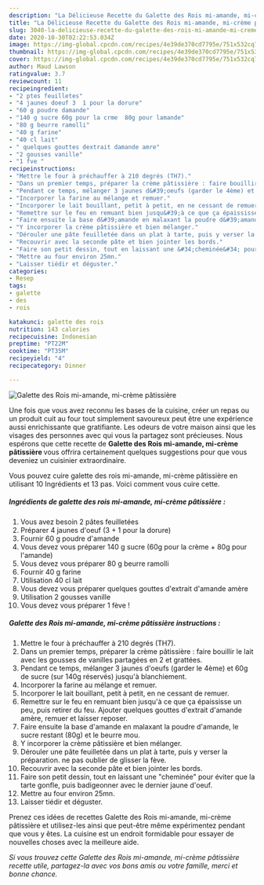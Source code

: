 ```yaml
---
description: "La Délicieuse Recette du Galette des Rois mi-amande, mi-crème pâtissière"
title: "La Délicieuse Recette du Galette des Rois mi-amande, mi-crème pâtissière"
slug: 3040-la-delicieuse-recette-du-galette-des-rois-mi-amande-mi-creme-patissiere
date: 2020-10-30T02:22:53.034Z
image: https://img-global.cpcdn.com/recipes/4e39de370cd7795e/751x532cq70/galette-des-rois-mi-amande-mi-creme-patissiere-photo-principale-de-la-recette.jpg
thumbnail: https://img-global.cpcdn.com/recipes/4e39de370cd7795e/751x532cq70/galette-des-rois-mi-amande-mi-creme-patissiere-photo-principale-de-la-recette.jpg
cover: https://img-global.cpcdn.com/recipes/4e39de370cd7795e/751x532cq70/galette-des-rois-mi-amande-mi-creme-patissiere-photo-principale-de-la-recette.jpg
author: Maud Lawson
ratingvalue: 3.7
reviewcount: 11
recipeingredient:
- "2 ptes feuilletes"
- "4 jaunes doeuf 3  1 pour la dorure"
- "60 g poudre damande"
- "140 g sucre 60g pour la crme  80g pour lamande"
- "80 g beurre ramolli"
- "40 g farine"
- "40 cl lait"
- " quelques gouttes dextrait damande amre"
- "2 gousses vanille"
- "1 fve "
recipeinstructions:
- "Mettre le four à préchauffer à 210 degrés (TH7)."
- "Dans un premier temps, préparer la crème pâtissière : faire bouillir le lait avec les gousses de vanilles partagées en 2 et grattées."
- "Pendant ce temps, mélanger 3 jaunes d&#39;oeufs (garder le 4ème) et 60g de sucre (sur 140g réservés) jusqu&#39;à blanchiement."
- "Incorporer la farine au mélange et remuer."
- "Incorporer le lait bouillant, petit à petit, en ne cessant de remuer."
- "Remettre sur le feu en remuant bien jusqu&#39;à ce que ça épaississe un peu, puis retirer du feu. Ajouter quelques gouttes d&#39;extrait d&#39;amande amère, remuer et laisser reposer."
- "Faire ensuite la base d&#39;amande en malaxant la poudre d&#39;amande, le sucre restant (80g) et le beurre mou."
- "Y incorporer la crème pâtissière et bien mélanger."
- "Dérouler une pâte feuilletée dans un plat à tarte, puis y verser la préparation. ne pas oublier de glisser la fève."
- "Recouvrir avec la seconde pâte et bien jointer les bords."
- "Faire son petit dessin, tout en laissant une &#34;cheminée&#34; pour éviter que la tarte gonfle, puis badigeonner avec le dernier jaune d&#39;oeuf."
- "Mettre au four environ 25mn."
- "Laisser tiédir et déguster."
categories:
- Resep
tags:
- galette
- des
- rois

katakunci: galette des rois 
nutrition: 143 calories
recipecuisine: Indonesian
preptime: "PT22M"
cooktime: "PT35M"
recipeyield: "4"
recipecategory: Dinner

---
```



![Galette des Rois mi-amande, mi-crème pâtissière](https://img-global.cpcdn.com/recipes/4e39de370cd7795e/751x532cq70/galette-des-rois-mi-amande-mi-creme-patissiere-photo-principale-de-la-recette.jpg)

Une fois que vous avez reconnu les bases de la cuisine, créer un repas ou un produit cuit au four tout simplement savoureux peut être une expérience aussi enrichissante que gratifiante. Les odeurs de votre maison ainsi que les visages des personnes avec qui vous la partagez sont précieuses. Nous espérons que cette recette de <strong> Galette des Rois mi-amande, mi-crème pâtissière </strong> vous offrira certainement quelques suggestions pour que vous deveniez un cuisinier extraordinaire.

<!--inarticleads1-->

Vous pouvez cuire galette des rois mi-amande, mi-crème pâtissière en utilisant 10 Ingrédients et 13 pas. Voici comment vous cuire cette.

##### Ingrédients de galette des rois mi-amande, mi-crème pâtissière :

1. Vous avez besoin 2 pâtes feuilletées
1. Préparer 4 jaunes d&#39;oeuf (3 + 1 pour la dorure)
1. Fournir 60 g poudre d&#39;amande
1. Vous devez vous préparer 140 g sucre (60g pour la crème + 80g pour l&#39;amande)
1. Vous devez vous préparer 80 g beurre ramolli
1. Fournir 40 g farine
1. Utilisation 40 cl lait
1. Vous devez vous préparer  quelques gouttes d&#39;extrait d&#39;amande amère
1. Utilisation 2 gousses vanille
1. Vous devez vous préparer 1 fève !




<!--inarticleads2-->

##### Galette des Rois mi-amande, mi-crème pâtissière instructions :

1. Mettre le four à préchauffer à 210 degrés (TH7).
1. Dans un premier temps, préparer la crème pâtissière : faire bouillir le lait avec les gousses de vanilles partagées en 2 et grattées.
1. Pendant ce temps, mélanger 3 jaunes d&#39;oeufs (garder le 4ème) et 60g de sucre (sur 140g réservés) jusqu&#39;à blanchiement.
1. Incorporer la farine au mélange et remuer.
1. Incorporer le lait bouillant, petit à petit, en ne cessant de remuer.
1. Remettre sur le feu en remuant bien jusqu&#39;à ce que ça épaississe un peu, puis retirer du feu. Ajouter quelques gouttes d&#39;extrait d&#39;amande amère, remuer et laisser reposer.
1. Faire ensuite la base d&#39;amande en malaxant la poudre d&#39;amande, le sucre restant (80g) et le beurre mou.
1. Y incorporer la crème pâtissière et bien mélanger.
1. Dérouler une pâte feuilletée dans un plat à tarte, puis y verser la préparation. ne pas oublier de glisser la fève.
1. Recouvrir avec la seconde pâte et bien jointer les bords.
1. Faire son petit dessin, tout en laissant une &#34;cheminée&#34; pour éviter que la tarte gonfle, puis badigeonner avec le dernier jaune d&#39;oeuf.
1. Mettre au four environ 25mn.
1. Laisser tiédir et déguster.




<!--inarticleads1-->

<p>
Prenez ces idées de recettes Galette des Rois mi-amande, mi-crème pâtissière et utilisez-les ainsi que peut-être même expérimentez pendant que vous y êtes. La cuisine est un endroit formidable pour essayer de nouvelles choses avec la meilleure aide.
</p>

<p>
<i>Si vous trouvez cette Galette des Rois mi-amande, mi-crème pâtissière recette utile, partagez-la avec vos bons amis ou votre famille, merci et bonne chance.</i>
</p>

